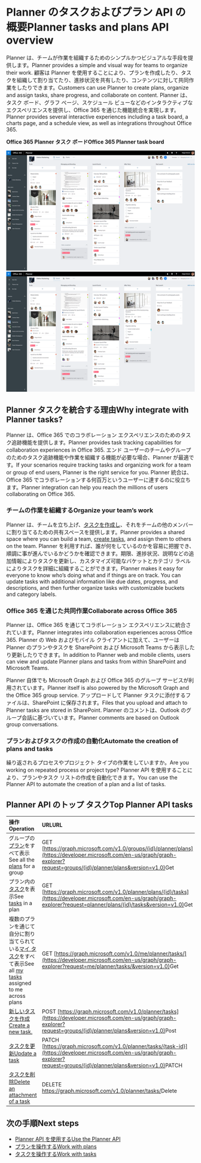# <a name="planner-tasks-and-plans-api-overview"></a><span data-ttu-id="64a8d-101">Planner のタスクおよびプラン API の概要</span><span class="sxs-lookup"><span data-stu-id="64a8d-101">Planner tasks and plans API overview</span></span>
<span data-ttu-id="64a8d-102">Planner は、チームが作業を組織するためのシンプルかつビジュアルな手段を提供します。</span><span class="sxs-lookup"><span data-stu-id="64a8d-102">Planner provides a simple and visual way for teams to organize their work.</span></span> <span data-ttu-id="64a8d-103">顧客は Planner を使用することにより、プランを作成したり、タスクを組織して割り当てたり、進捗状況を共有したり、コンテンツに対して共同作業をしたりできます。</span><span class="sxs-lookup"><span data-stu-id="64a8d-103">Customers can use Planner to create plans, organize and assign tasks, share progress, and collaborate on content.</span></span>  <span data-ttu-id="64a8d-104">Planner は、タスク ボード、グラフ ページ、スケジュール ビューなどのインタラクティブなエクスペリエンスを提供し、Office 365 を通じた機能統合を実現します。</span><span class="sxs-lookup"><span data-stu-id="64a8d-104">Planner provides several interactive experiences including a task board, a charts page, and a schedule view, as well as integrations throughout Office 365.</span></span>

<span data-ttu-id="64a8d-105">**Office 365 Planner タスク ボード**</span><span class="sxs-lookup"><span data-stu-id="64a8d-105">**Office 365 Planner task board**</span></span>

<span data-ttu-id="64a8d-106">![Office 365 Planner タスク ボードのスクリーン ショット](images/plannerboard.png "Planner ボードの画像")</span><span class="sxs-lookup"><span data-stu-id="64a8d-106">![Screenshot of an Office 365 Planner task board](images/plannerboard.png "Image of Planner board")</span></span>


## <a name="why-integrate-with-planner-tasks"></a><span data-ttu-id="64a8d-107">Planner タスクを統合する理由</span><span class="sxs-lookup"><span data-stu-id="64a8d-107">Why integrate with Planner tasks?</span></span>
<span data-ttu-id="64a8d-108">Planner は、Office 365 でのコラボレーション エクスペリエンスのためのタスク追跡機能を提供します。</span><span class="sxs-lookup"><span data-stu-id="64a8d-108">Planner provides task tracking capabilities for collaboration experiences in Office 365.</span></span> <span data-ttu-id="64a8d-109">エンド ユーザーのチームやグループのためのタスク追跡機能や作業を組織する機能が必要な場合、Planner が最適です。</span><span class="sxs-lookup"><span data-stu-id="64a8d-109">If your scenarios require tracking tasks and organizing work for a team or group of end users, Planner is the right service for you.</span></span> <span data-ttu-id="64a8d-110">Planner 統合は、Office 365 でコラボレーションする何百万というユーザーに達するのに役立ちます。</span><span class="sxs-lookup"><span data-stu-id="64a8d-110">Planner integration can help you reach the millions of users collaborating on Office 365.</span></span> 

### <a name="organize-your-teams-work"></a><span data-ttu-id="64a8d-111">チームの作業を組織する</span><span class="sxs-lookup"><span data-stu-id="64a8d-111">Organize your team’s work</span></span>
<span data-ttu-id="64a8d-112">Planner は、チームを立ち上げ、[タスクを作成し](../api-reference/v1.0/api/planner_post_tasks.md)、それをチームの他のメンバーに割り当てるための共有スペースを提供します。</span><span class="sxs-lookup"><span data-stu-id="64a8d-112">Planner provides a shared space where you can build a team, [create tasks](../api-reference/v1.0/api/planner_post_tasks.md), and assign them to others on the team.</span></span> <span data-ttu-id="64a8d-113">Planner を利用すれば、誰が何をしているのかを容易に把握でき、順調に事が進んでいるかどうかを確認できます。期限、進捗状況、説明などの追加情報によりタスクを更新し、カスタマイズ可能なバケットとカテゴリ ラベルによりタスクを詳細に組織することができます。</span><span class="sxs-lookup"><span data-stu-id="64a8d-113">Planner makes it easy for everyone to know who’s doing what and if things are on track. You can update tasks with additional information like due dates, progress, and descriptions, and then further organize tasks with customizable buckets and category labels.</span></span>   

### <a name="collaborate-across-office-365"></a><span data-ttu-id="64a8d-114">Office 365 を通じた共同作業</span><span class="sxs-lookup"><span data-stu-id="64a8d-114">Collaborate across Office 365</span></span>
<span data-ttu-id="64a8d-115">Planner は、Office 365 を通じてコラボレーション エクスペリエンスに統合されています。</span><span class="sxs-lookup"><span data-stu-id="64a8d-115">Planner integrates into collaboration experiences across Office 365.</span></span> <span data-ttu-id="64a8d-116">Planner の Web およびモバイル クライアントに加えて、ユーザーは Planner のプランやタスクを SharePoint および Microsoft Teams から表示したり更新したりできます。</span><span class="sxs-lookup"><span data-stu-id="64a8d-116">In addition to Planner web and mobile clients, users can view and update Planner plans and tasks from within SharePoint and Microsoft Teams.</span></span>  

<span data-ttu-id="64a8d-117">Planner 自体でも Microsoft Graph および Office 365 のグループ サービスが利用されています。</span><span class="sxs-lookup"><span data-stu-id="64a8d-117">Planner itself is also powered by the Microsoft Graph and the Office 365 group service.</span></span> <span data-ttu-id="64a8d-118">アップロードして Planner タスクに添付するファイルは、SharePoint に保存されます。</span><span class="sxs-lookup"><span data-stu-id="64a8d-118">Files that you upload and attach to Planner tasks are stored in SharePoint.</span></span> <span data-ttu-id="64a8d-119">Planner のコメントは、Outlook のグループ会話に基づいています。</span><span class="sxs-lookup"><span data-stu-id="64a8d-119">Planner comments are based on Outlook group conversations.</span></span>

<!-- Add image
Note: Put an image here showing the relationship between Planner and other things
-->

### <a name="automate-the-creation-of-plans-and-tasks"></a><span data-ttu-id="64a8d-120">プランおよびタスクの作成の自動化</span><span class="sxs-lookup"><span data-stu-id="64a8d-120">Automate the creation of plans and tasks</span></span>
<span data-ttu-id="64a8d-121">繰り返されるプロセスやプロジェクト タイプの作業をしていますか。</span><span class="sxs-lookup"><span data-stu-id="64a8d-121">Are you working on repeated process or project type?</span></span> <span data-ttu-id="64a8d-122">Planner API を使用することにより、プランやタスク リストの作成を自動化できます。</span><span class="sxs-lookup"><span data-stu-id="64a8d-122">You can use the Planner API to automate the creation of a plan and a list of tasks.</span></span>  
 
## <a name="top-planner-api-tasks"></a><span data-ttu-id="64a8d-123">Planner API のトップ タスク</span><span class="sxs-lookup"><span data-stu-id="64a8d-123">Top Planner API tasks</span></span>

|<span data-ttu-id="64a8d-124">操作</span><span class="sxs-lookup"><span data-stu-id="64a8d-124">Operation</span></span>|<span data-ttu-id="64a8d-125">URL</span><span class="sxs-lookup"><span data-stu-id="64a8d-125">URL</span></span>|
|:--------|:--|
|<span data-ttu-id="64a8d-126">グループの[プラン](../api-reference/beta/resources/plannerplan.md)をすべて表示</span><span class="sxs-lookup"><span data-stu-id="64a8d-126">See all the [plans](../api-reference/beta/resources/plannerplan.md) for a group</span></span>|<span data-ttu-id="64a8d-127">GET [https://graph.microsoft.com/v1.0/groups/{id}/planner/plans](https://developer.microsoft.com/en-us/graph/graph-explorer?request=groups/{id}/planner/plans&version=v1.0)</span><span class="sxs-lookup"><span data-stu-id="64a8d-127">Get</span></span>|
|<span data-ttu-id="64a8d-128">プラン内の[タスク](../api-reference/beta/resources/plannertask.md)を表示</span><span class="sxs-lookup"><span data-stu-id="64a8d-128">See [tasks](../api-reference/beta/resources/plannertask.md) in a plan</span></span>|<span data-ttu-id="64a8d-129">GET [https://graph.microsoft.com/v1.0/planner/plans/{id}/tasks](https://developer.microsoft.com/en-us/graph/graph-explorer?request=planner/plans/{id}/tasks&version=v1.0)</span><span class="sxs-lookup"><span data-stu-id="64a8d-129">Get</span></span>|
|<span data-ttu-id="64a8d-130">複数のプランを通じて自分に割り当てられている[マイ タスク](../api-reference/beta/api/planneruser_list_tasks.md)をすべて表示</span><span class="sxs-lookup"><span data-stu-id="64a8d-130">See all [my tasks](../api-reference/beta/api/planneruser_list_tasks.md) assigned to me across plans</span></span>|<span data-ttu-id="64a8d-131">GET [https://graph.microsoft.com/v1.0/me/planner/tasks/](https://developer.microsoft.com/en-us/graph/graph-explorer?request=me/planner/tasks/&version=v1.0)</span><span class="sxs-lookup"><span data-stu-id="64a8d-131">Get</span></span>|
|[<span data-ttu-id="64a8d-132">新しいタスクを作成</span><span class="sxs-lookup"><span data-stu-id="64a8d-132">Create a new task.</span></span>](../api-reference/v1.0/api/planner_post_tasks.md)|<span data-ttu-id="64a8d-133">POST [https://graph.microsoft.com/v1.0/planner/tasks](https://developer.microsoft.com/en-us/graph/graph-explorer?request=groups/{id}/planner/plans&version=v1.0)</span><span class="sxs-lookup"><span data-stu-id="64a8d-133">Post</span></span>|
|[<span data-ttu-id="64a8d-134">タスクを更新</span><span class="sxs-lookup"><span data-stu-id="64a8d-134">Update a task</span></span>](../api-reference/v1.0/api/plannertask_update.md)|<span data-ttu-id="64a8d-135">PATCH [https://graph.microsoft.com/v1.0/planner/tasks/{task-id}](https://developer.microsoft.com/en-us/graph/graph-explorer?request=groups/{id}/planner/plans&version=v1.0)</span><span class="sxs-lookup"><span data-stu-id="64a8d-135">PATCH</span></span>|
|[<span data-ttu-id="64a8d-136">タスクを削除</span><span class="sxs-lookup"><span data-stu-id="64a8d-136">Delete an attachment of a task</span></span>](../api-reference/v1.0/api/plannertask_delete.md)|<span data-ttu-id="64a8d-137">DELETE [https://graph.microsoft.com/v1.0/planner/tasks/<id>](https://developer.microsoft.com/en-us/graph/graph-explorer?request=groups/{id}/planner/plans&version=v1.0)</span><span class="sxs-lookup"><span data-stu-id="64a8d-137">Delete</span></span>|


## <a name="next-steps"></a><span data-ttu-id="64a8d-138">次の手順</span><span class="sxs-lookup"><span data-stu-id="64a8d-138">Next steps</span></span>

- [<span data-ttu-id="64a8d-139">Planner API を使用する</span><span class="sxs-lookup"><span data-stu-id="64a8d-139">Use the Planner API</span></span>](../api-reference/v1.0/resources/planner_overview.md)
- [<span data-ttu-id="64a8d-140">プランを操作する</span><span class="sxs-lookup"><span data-stu-id="64a8d-140">Work with plans</span></span>](../api-reference/v1.0/resources/planner_overview.md#plans)
- [<span data-ttu-id="64a8d-141">タスクを操作する</span><span class="sxs-lookup"><span data-stu-id="64a8d-141">Work with tasks</span></span>](../api-reference/v1.0/resources/planner_overview.md#tasks)
